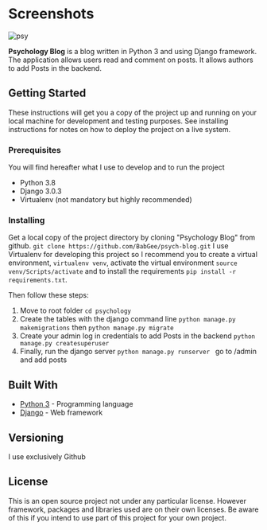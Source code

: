 

# Screenshots

![psy](https://user-images.githubusercontent.com/39271713/75101431-7c586780-55ed-11ea-8f00-431714ade996.png)

**Psychology Blog** is a blog written in Python 3 and using Django framework.
The application allows users read and comment on posts. It allows authors to add Posts in the backend. 


## Getting Started

These instructions will get you a copy of the project up and running on your local machine for development and testing purposes. See installing instructions for notes on how to deploy the project on a live system.


### Prerequisites
You will find hereafter what I use to develop and to run the project
* Python 3.8
* Django 3.0.3
* Virtualenv (not mandatory but highly recommended)

### Installing
Get a local copy of the project directory by cloning "Psychology Blog" from github. `git clone https://github.com/BabGee/psych-blog.git`
I use Virtualenv for developing this project so I recommend you to create a virtual environment, `virtualenv venv`, activate the virtual environment `source venv/Scripts/activate`  and to install the requirements `pip install -r requirements.txt`.

Then follow these steps:
1. Move to root folder `cd psychology`
2. Create the tables with the django command line `python manage.py makemigrations` then `python manage.py migrate`
3. Create your admin log in credentials to add Posts in the backend `python manage.py createsuperuser`
4. Finally, run the django server `python manage.py runserver ` go to /admin and add posts 


## Built With

* [Python 3](https://www.python.org/downloads/) - Programming language
* [Django](https://www.djangoproject.com/) - Web framework 


## Versioning
I use exclusively Github

## License

This is an open source project not under any particular license.
However framework, packages and libraries used are on their own licenses. Be aware of this if you intend to use part of this project for your own project.




